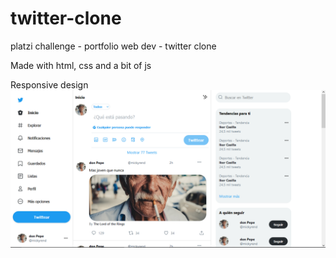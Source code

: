 # twitter-clone
platzi challenge - portfolio web dev - twitter clone

Made with html, css and a bit of js

Responsive design
![desktop](https://github.com/mickyrendon/twitter-clone/blob/main/screenShots/desktop.png)

